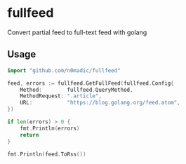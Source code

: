 # fullfeed

Convert partial feed to full-text feed with golang

## Usage

```go
import "github.com/n0madic/fullfeed"

feed, errors := fullfeed.GetFullFeed(fullfeed.Config{
    Method:        fullfeed.QueryMethod,
    MethodRequest: ".article",
    URL:           "https://blog.golang.org/feed.atom",
})

if len(errors) > 0 {
    fmt.Println(errors)
    return
}

fmt.Println(feed.ToRss())
```

